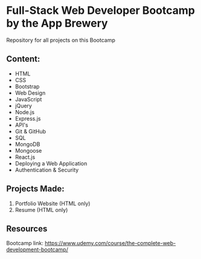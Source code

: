 # Full-Stack Web Developer Bootcamp by the App Brewery
Repository for all projects on this Bootcamp

## Content:
- HTML
- CSS
- Bootstrap
- Web Design
- JavaScript
- jQuery
- Node.js
- Express.js
- API's
- Git & GitHub
- SQL
- MongoDB
- Mongoose
- React.js
- Deploying a Web Application
- Authentication & Security

## Projects Made:
1. Portfolio Website (HTML only)
2. Resume (HTML only)

## Resources

Bootcamp link: https://www.udemy.com/course/the-complete-web-development-bootcamp/
